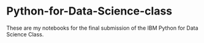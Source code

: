 # Python-for-Data-Science-class

These are my notebooks for the final submission of the IBM Python for Data Science Class. 
